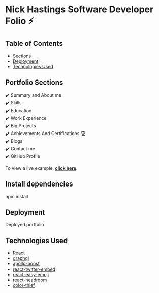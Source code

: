 # Nick Hastings Software Developer Folio ⚡️ 

## Table of Contents
- [Sections](#sections)
- [Deployment](#deployment)
- [Technologies Used](#technologies-used)
## Portfolio Sections
✔️ Summary and About me\
✔️ Skills\
✔️ Education\
✔️ Work Experience\
✔️ Big Projects\
✔️ Achievements And Certifications 🏆\
✔️ Blogs\
✔️ Contact me\
✔️ GitHub Profile

To view a live example, **[click here](https://developerfolio.js.org/)**.

## Install dependencies
npm install
## Deployment
Deployed portfolio
## Technologies Used 

- [React](https://reactjs.org/)
- [graphql](https://graphql.org/)
- [apollo-boost](https://www.apollographql.com/docs/react/get-started/)
- [react-twitter-embed](https://github.com/saurabhnemade/react-twitter-embed)
- [react-easy-emoji](https://github.com/appfigures/react-easy-emoji)
- [react-headroom](https://github.com/KyleAMathews/react-headroom)
- [color-thief](https://github.com/lokesh/color-thief)

